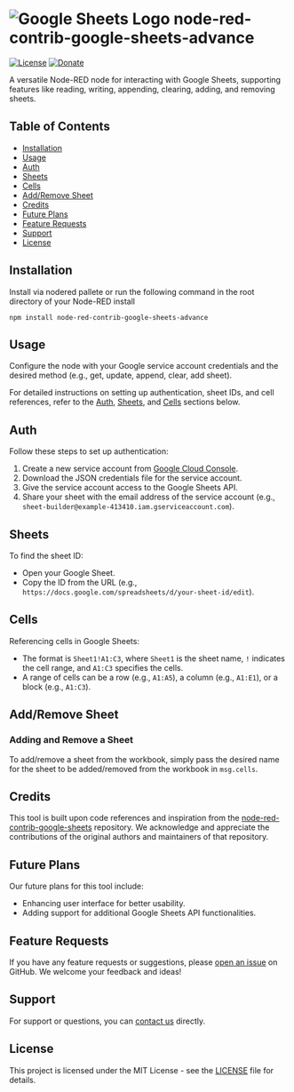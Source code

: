 # ![Google Sheets Logo](https://upload.wikimedia.org/wikipedia/commons/thumb/a/ae/Google_Sheets_2020_Logo.svg/50px-Google_Sheets_2020_Logo.svg.png) node-red-contrib-google-sheets-advance

[![License](https://img.shields.io/badge/license-MIT-blue.svg)](https://opensource.org/licenses/MIT)
[![Donate](https://img.shields.io/badge/buy%20me%20a%20coffee-donate-orange.svg)](https://www.buymeacoffee.com/rajansaumya)

A versatile Node-RED node for interacting with Google Sheets, supporting features like reading, writing, appending, clearing, adding, and removing sheets.

## Table of Contents

- [Installation](#installation)
- [Usage](#usage)
- [Auth](#auth)
- [Sheets](#sheets)
- [Cells](#cells)
- [Add/Remove Sheet](#add/remove-sheet)
- [Credits](#credits)
- [Future Plans](#future-plans)
- [Feature Requests](#feature-requests)
- [Support](#support)
- [License](#license)

## Installation

Install via nodered pallete or run the following command in the root directory of your Node-RED install

```
npm install node-red-contrib-google-sheets-advance
```

## Usage

Configure the node with your Google service account credentials and the desired method (e.g., get, update, append, clear, add sheet).

For detailed instructions on setting up authentication, sheet IDs, and cell references, refer to the [Auth](#auth), [Sheets](#sheets), and [Cells](#cells) sections below.

## Auth

Follow these steps to set up authentication:

1. Create a new service account from [Google Cloud Console](https://console.cloud.google.com/iam-admin/serviceaccounts).
2. Download the JSON credentials file for the service account.
3. Give the service account access to the Google Sheets API.
4. Share your sheet with the email address of the service account (e.g., `sheet-builder@example-413410.iam.gserviceaccount.com`).

## Sheets

To find the sheet ID:

- Open your Google Sheet.
- Copy the ID from the URL (e.g., `https://docs.google.com/spreadsheets/d/your-sheet-id/edit`).

## Cells

Referencing cells in Google Sheets:

- The format is `Sheet1!A1:C3`, where `Sheet1` is the sheet name, `!` indicates the cell range, and `A1:C3` specifies the cells.
- A range of cells can be a row (e.g., `A1:A5`), a column (e.g., `A1:E1`), or a block (e.g., `A1:C3`).

## Add/Remove Sheet

### Adding and Remove a Sheet

To add/remove a sheet from the workbook, simply pass the desired name for the sheet to be added/removed from the workbook in `msg.cells`.

## Credits

This tool is built upon code references and inspiration from the [node-red-contrib-google-sheets](https://github.com/sammachin/node-red-contrib-google-sheets) repository. We acknowledge and appreciate the contributions of the original authors and maintainers of that repository.

## Future Plans

Our future plans for this tool include:

- Enhancing user interface for better usability.
- Adding support for additional Google Sheets API functionalities.

## Feature Requests

If you have any feature requests or suggestions, please [open an issue](https://github.com/rajansaumya/node-red-contrib-google-sheets-advance/issues) on GitHub. We welcome your feedback and ideas!

## Support

For support or questions, you can [contact us](mailto:rajan.saumya33@gmail.com) directly.

## License

This project is licensed under the MIT License - see the [LICENSE](LICENSE) file for details.
